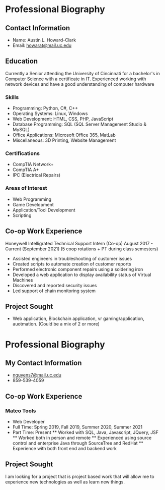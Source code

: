 # Professional Biography

## Contact Information
* Name: Austin L. Howard-Clark
* Email: howarat@mail.uc.edu

## Education
Currently a Senior attending the University of Cincinnati for a bachelor's in Computer Science with a certificate in IT. 
Experienced working with network devices and have a good understanding of computer hardware

### Skills
* Programming: Python, C#, C++
* Operating Systems: Linux, Windows
* Web Development: HTML, CSS, PHP, JavaScript
* Database Programming: SQL (SQL Server Management Studio & MySQL)
* Office Applications: Microsoft Office 365, MatLab
* Miscellaneous: 3D Printing, Website Management

### Certifications
* CompTIA Network+
* CompTIA A+
* IPC (Electrical Repairs)

### Areas of Interest
* Web Programming
* Game Development
* Application/Tool Development
* Scripting

## Co-op Work Experience
Honeywell Intelligrated Technical Support Intern (Co-op) August 2017 - Current (September 2021) (5 coop rotations + PT during class semesters)
* Assisted engineers in troubleshooting of customer issues
* Created scripts to automate creation of customer reports
* Performed electronic component repairs using a soldering iron
* Developed a web application to display availability status of Virtual Machines
* Discovered and reported security issues
* Led support of chain monitoring system

## Project Sought
*  Web application, Blockchain application, vr gaming/application, auotmation. (Could be a mix of 2 or more)



# **Professional Biography**
## **My Contact Information**
* nguyens7@mail.uc.edu
* 859-539-4059
## **Co-op Work Experience**

### **Matco Tools**
* Web Developer
* Full Time: Spring 2019, Fall 2019, Summer 2020, Summer 2021
* Part Time: Present
** Worked with SQL, Java, Javascript, JQuery, JSF
** Worked both in person and remote
** Experienced using source control and enterprise Java through SourceTree and RedHat
** Experience with both front end and backend work

## Project Sought
I am looking for a project that is project based work that will allow me to experience new technologies as well as learn new things.

